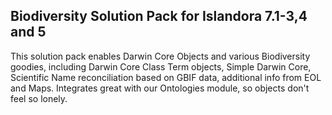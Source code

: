 Biodiversity Solution Pack for Islandora 7.1-3,4 and 5 
------------

This solution pack enables Darwin Core Objects and various Biodiversity goodies, including Darwin Core Class Term objects, Simple Darwin Core, Scientific Name reconciliation based on GBIF data, additional info from EOL and Maps. Integrates great with our Ontologies module, so objects don't feel so lonely.

